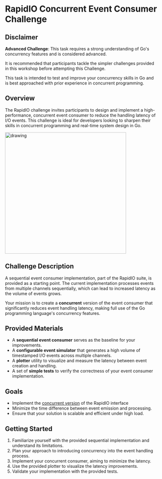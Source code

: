 # RapidIO Concurrent Event Consumer Challenge

## Disclaimer

**Advanced Challenge**: This task requires a strong understanding of Go's concurrency features and is considered
advanced.

It is recommended that participants tackle the simpler challenges provided in this workshop before attempting
this Challenge.

This task is intended to test and improve your concurrency skills in Go and is best approached
with prior experience in concurrent programming.

## Overview

The RapidIO challenge invites participants to design and implement a high-performance, concurrent event consumer to
reduce the handling latency of I/O events. This challenge is ideal for developers looking to sharpen their skills in
concurrent programming and real-time system design in Go.

<img src="https://avatars.githubusercontent.com/u/50307654?s=280&v=4" alt="drawing" height="400"/>

## Challenge Description

A sequential event consumer implementation, part of the RapidIO suite, is provided as a starting point. The current
implementation processes events from multiple channels sequentially, which can lead to increased latency as the volume
of events grows.

Your mission is to create a **concurrent** version of the event consumer that significantly reduces event handling
latency, making full use of the Go programming language's concurrency features.

## Provided Materials

- A **sequential event consumer** serves as the baseline for your improvements.
- A **configurable event simulator** that generates a high volume of timestamped I/O events across multiple channels.
- A **plotter** utility to visualize and measure the latency between event creation and handling.
- A set of **simple tests** to verify the correctness of your event consumer implementation.

## Goals

- Implement the [concurrent version](concurrent.go) of the RapidIO interface
- Minimize the time difference between event emission and processing.
- Ensure that your solution is scalable and efficient under high load.

## Getting Started

1. Familiarize yourself with the provided sequential implementation and understand its limitations.
2. Plan your approach to introducing concurrency into the event handling process.
3. Implement your concurrent consumer, aiming to minimize the latency.
4. Use the provided plotter to visualize the latency improvements.
5. Validate your implementation with the provided tests.

